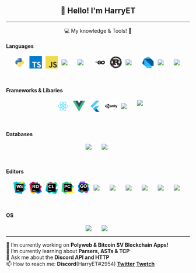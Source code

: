 <h2 align="center">👋 Hello! I'm HarryET</h2>

***

<p align="center">💻 My knowledge & Tools! 🚀</p>
<h4>Languages</h4>
<p style="display: flex; flex-direction: row; justify-content: center; align-items: center; width: 100%;">
  <img style="padding-left: 10px;" width="34" src="https://raw.githubusercontent.com/github/explore/80688e429a7d4ef2fca1e82350fe8e3517d3494d/topics/python/python.png" />
  <img style="padding-left: 10px;" width="34" src="https://raw.githubusercontent.com/github/explore/80688e429a7d4ef2fca1e82350fe8e3517d3494d/topics/typescript/typescript.png" />
  <img style="padding-left: 10px;" width="34" src="https://raw.githubusercontent.com/github/explore/80688e429a7d4ef2fca1e82350fe8e3517d3494d/topics/javascript/javascript.png" />
  <img style="padding-left: 10px;" width="34" src="https://iconape.com/wp-content/files/sh/51404/svg/c--4.svg" />
  <img style="padding-left: 10px;" width="34" src="https://user-images.githubusercontent.com/42747200/46140125-da084900-c26d-11e8-8ea7-c45ae6306309.png" />
  <img style="padding-left: 10px;" width="34" src="https://raw.githubusercontent.com/github/explore/80688e429a7d4ef2fca1e82350fe8e3517d3494d/topics/go/go.png" />
  <img style="padding-left: 10px;" width="34" src="https://raw.githubusercontent.com/github/explore/80688e429a7d4ef2fca1e82350fe8e3517d3494d/topics/rust/rust.png" />
  <img style="padding-left: 10px;" width="34" src="https://www.pinclipart.com/picdir/big/544-5441989_graphql-graphql-logo-png-clipart.png" />
  <img style="padding-left: 10px;" width="34" src="https://raw.githubusercontent.com/github/explore/80688e429a7d4ef2fca1e82350fe8e3517d3494d/topics/dart/dart.png" />
  <img style="padding-left: 10px;" width="34" src="https://cdn.worldvectorlogo.com/logos/kotlin-1.svg" />
  <img style="padding-left: 10px;" width="34" src="https://cdn.iconscout.com/icon/free/png-512/java-43-569305.png" />
</p>
<br>
<h4>Frameworks & Libaries</h4>
<p style="display: flex; flex-direction: row; justify-content: center; align-items: center; width: 100%;">
  <img style="padding-left: 10px;" width="34" src="https://raw.githubusercontent.com/github/explore/80688e429a7d4ef2fca1e82350fe8e3517d3494d/topics/react/react.png" />
  <img style="padding-left: 10px;" width="34" src="https://raw.githubusercontent.com/github/explore/80688e429a7d4ef2fca1e82350fe8e3517d3494d/topics/vue/vue.png" />
  <img style="padding-left: 10px;" width="34" src="https://raw.githubusercontent.com/github/explore/80688e429a7d4ef2fca1e82350fe8e3517d3494d/topics/flutter/flutter.png" />
  <img style="padding-left: 10px;" width="34" src="https://raw.githubusercontent.com/github/explore/80688e429a7d4ef2fca1e82350fe8e3517d3494d/topics/unity/unity.png" />
  <img style="padding-left: 10px;" width="34" src="https://raw.githubusercontent.com/sveltejs/svelte/29052aba7d0b78316d3a52aef1d7ddd54fe6ca84/site/static/images/svelte-android-chrome-512.png" />
  <img style="padding-left: 10px;" height="34" src="https://user-images.githubusercontent.com/29015545/115156888-74c01180-a07e-11eb-8216-999fb4c17c32.png"/>
</p>
<br>
<h4>Databases</h4>
<p style="display: flex; flex-direction: row; justify-content: center; align-items: center; width: 100%;">
  <img style="padding-left: 10px;" width="34" src="https://cdn.iconscout.com/icon/free/png-512/postgresql-226047.png" />
  <img style="padding-left: 10px;" width="34" src="https://cdn.iconscout.com/icon/free/png-512/mongodb-226029.png" />
</p>
<br>
<h4>Editors</h4>
<p style="display: flex; flex-direction: row; justify-content: center; align-items: center; width: 100%;">
  <img style="padding-left: 10px;" width="34" src="https://github.com/HarryET/HarryET/raw/master/assets/icon-webstorm.png" />
  <img style="padding-left: 10px;" width="34" src="https://github.com/HarryET/HarryET/raw/master/assets/icon-rider.png" />
  <img style="padding-left: 10px;" width="34" src="https://github.com/HarryET/HarryET/raw/master/assets/icon_CLion.png" />
  <img style="padding-left: 10px;" width="34" src="https://github.com/HarryET/HarryET/raw/master/assets/icon-pycharm.png" />
  <img style="padding-left: 10px;" width="34" src="https://github.com/HarryET/HarryET/raw/master/assets/icon-goland.png" />
  <img style="padding-left: 10px;" width="34" src="https://resources.jetbrains.com/storage/products/datagrip/img/meta/datagrip_logo_300x300.png" />
  <img style="padding-left: 10px;" width="34" src="https://upload.wikimedia.org/wikipedia/commons/thumb/9/9c/IntelliJ_IDEA_Icon.svg/1200px-IntelliJ_IDEA_Icon.svg.png" />
  <img style="padding-left: 10px;" width="34" src="https://upload.wikimedia.org/wikipedia/commons/thumb/9/9a/Visual_Studio_Code_1.35_icon.svg/1024px-Visual_Studio_Code_1.35_icon.svg.png" />
  <img style="padding-left: 10px;" width="34" src="https://upload.wikimedia.org/wikipedia/commons/thumb/5/59/Visual_Studio_Icon_2019.svg/1200px-Visual_Studio_Icon_2019.svg.png" />
  <img style="padding-left: 10px;" width="34" src="https://storage.googleapis.com/indie-hackers.appspot.com/product-avatars/insomnia/ibTLPyjwVebnZjMGKvz6ztarnuV2" />
  <img style="padding-left: 10px;" width="34" src="https://secureideas.com/blog/wp-content/uploads/2019/03/postman2.png"/>
</p>
<br>
<h4>OS</h4>
<p style="display: flex; flex-direction: row; justify-content: center; align-items: center; width: 100%;">
  <img style="padding-left: 10px;" width="34" src="https://upload.wikimedia.org/wikipedia/commons/thumb/5/5f/Windows_logo_-_2012.svg/1200px-Windows_logo_-_2012.svg.png" />
  <img style="padding-left: 10px;" width="34" src="https://assets.ubuntu.com/v1/29985a98-ubuntu-logo32.png" />
</p>

***

🔭 I’m currently working on **Polyweb & Bitcoin SV Blockchain Apps!**<br>
🌱 I’m currently learning about **Parsers, ASTs & TCP**<br>
💬 Ask me about the **Discord API and HTTP**<br>
📫 How to reach me: **Discord**(HarryET#2954) [**Twitter**](https://twitter.com/TheHarryET) [**Twetch**](https://twetch.app/u/17309)<br>

